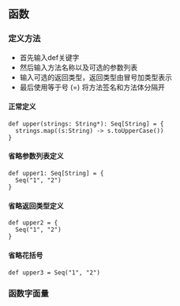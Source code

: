 ## 函数

### 定义方法
* 首先输入def关键字
* 然后输入方法名称以及可选的参数列表
* 输入可选的返回类型，返回类型由冒号加类型表示
* 最后使用等于号 (=) 将方法签名和方法体分隔开

#### 正常定义
```
def upper(strings: String*): Seq[String] = {
  strings.map((s:String) -> s.toUpperCase())
}
```
#### 省略参数列表定义
```
def upper1: Seq[String] = {
  Seq("1", "2")
}
```
#### 省略返回类型定义
```
def upper2 = {
  Seq("1", "2")
}
```
#### 省略花括号
```
def upper3 = Seq("1", "2")
```

### 函数字面量
